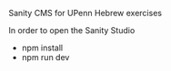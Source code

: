 Sanity CMS for UPenn Hebrew exercises

In order to open the Sanity Studio

- npm install
- npm run dev